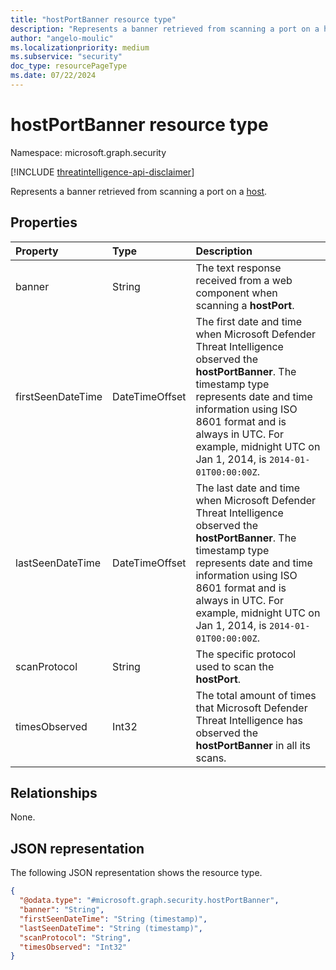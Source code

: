 ```yaml
---
title: "hostPortBanner resource type"
description: "Represents a banner retrieved from scanning a port on a host."
author: "angelo-moulic"
ms.localizationpriority: medium
ms.subservice: "security"
doc_type: resourcePageType
ms.date: 07/22/2024
---
```


# hostPortBanner resource type

Namespace: microsoft.graph.security

[!INCLUDE [threatintelligence-api-disclaimer](../../includes/threatintelligence-api-disclaimer.md)]

Represents a banner retrieved from scanning a port on a [host](../resources/security-host.md).

## Properties

| Property          | Type           | Description                                                                                                                                                                                                                                                                 |
| :---------------- | :------------- | :-------------------------------------------------------------------------------------------------------------------------------------------------------------------------------------------------------------------------------------------------------------------------- |
| banner            | String         | The text response received from a web component when scanning a **hostPort**.                                                                                                                                                                                               |
| firstSeenDateTime | DateTimeOffset | The first date and time when Microsoft Defender Threat Intelligence observed the **hostPortBanner**. The timestamp type represents date and time information using ISO 8601 format and is always in UTC. For example, midnight UTC on Jan 1, 2014, is `2014-01-01T00:00:00Z`. |
| lastSeenDateTime  | DateTimeOffset | The last date and time when Microsoft Defender Threat Intelligence observed the **hostPortBanner**. The timestamp type represents date and time information using ISO 8601 format and is always in UTC. For example, midnight UTC on Jan 1, 2014, is `2014-01-01T00:00:00Z`.  |
| scanProtocol      | String         | The specific protocol used to scan the **hostPort**.                                                                                                                                                                                                                        |
| timesObserved     | Int32          | The total amount of times that Microsoft Defender Threat Intelligence has observed the **hostPortBanner** in all its scans.                                                                                                                                                      |

## Relationships

None.

## JSON representation

The following JSON representation shows the resource type.

<!-- {
  "blockType": "resource",
  "@odata.type": "microsoft.graph.security.hostPortBanner"
}
-->

```json
{
  "@odata.type": "#microsoft.graph.security.hostPortBanner",
  "banner": "String",
  "firstSeenDateTime": "String (timestamp)",
  "lastSeenDateTime": "String (timestamp)",
  "scanProtocol": "String",
  "timesObserved": "Int32"
}
```
